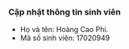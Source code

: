 <!DOCTYPE html>
<html>
<head>
</head>
<body>
<h3>Cập nhật thông tin sinh viên</h3>
<ul>
	<li>Họ và tên: Hoàng Cao Phi.</li>
	<li>Mã số sinh viên: 17020949</li>
	
</ul>
</body>
</html>
